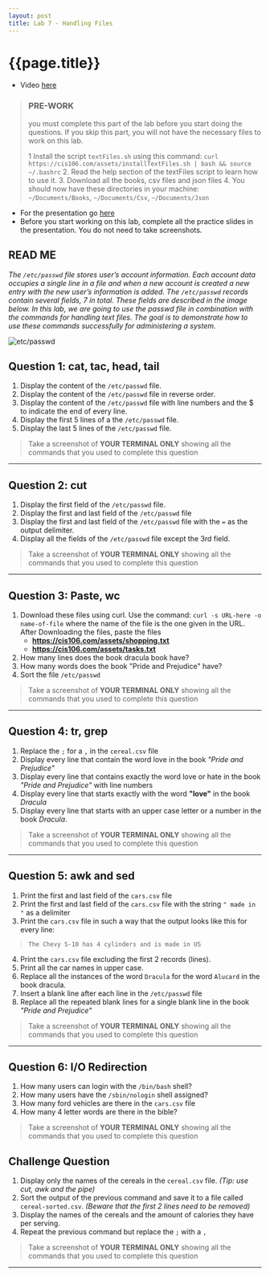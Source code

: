 ```yaml
---
layout: post
title: Lab 7 - Handling Files
---
```


# {{page.title}}

* Video [here](https://youtu.be/8xjoxIvG2xY)<br>
> ### PRE-WORK
> you must complete this part of the lab before you start
> doing the questions. If you skip this part, you will not
> have the necessary files to work on this lab.
> 
> 1 Install the script `textFiles.sh` using this command: 
> `curl https://cis106.com/assets/installTextFiles.sh | bash && source ~/.bashrc` 
> 2. Read the help section of the textFiles script to learn how to use it.
> 3. Download all the books, csv files and json files
> 4. You should now have these directories in your machine:
>  `~/Documents/Books`, `~/Documents/Csv`, `~/Documents/Json`

 * For the presentation go [here](https://rapurl.live/yzb)
 * Before you start working on this lab, complete all the practice slides in the presentation. You do not need to take screenshots.  

## READ ME
*The `/etc/passwd` file stores user’s account information. Each account data occupies a single line in a file and when a new account is created a new entry with the new user’s information is added. The `/etc/passwd` records contain several fields, 7 in total. These fields are described in the image below. In this lab, we are going to use the passwd file in combination with the commands for handling text files. The goal is to demonstrate how to use these commands successfully for administering a system.* 

![etc/passwd](https://rapurl.live/j37)

## Question 1: cat, tac, head, tail
1. Display the content of the `/etc/passwd` file.
2. Display the content of the `/etc/passwd` file in reverse order.
3. Display the content of the `/etc/passwd` file with line numbers and the $ to indicate the end of every line.
4. Display the first 5 lines of a the `/etc/passwd` file.
5. Display the last 5 lines of the `/etc/passwd` file.
> Take a screenshot of **YOUR TERMINAL ONLY** showing all the commands that you used to complete this question 
<hr>

## Question 2: cut
1. Display the first field of the `/etc/passwd` file.
2. Display the first and last field of the `/etc/passwd` file
3. Display the first and last field of the `/etc/passwd` file with the `=` as the output delimiter.
4. Display all the fields of the `/etc/passwd` file except the 3rd field.
> Take a screenshot of **YOUR TERMINAL ONLY** showing all the commands that you used to complete this question
<hr>

## Question 3: Paste, wc
1. Download these files using curl. Use the command: `curl -s URL-here -o name-of-file` where the name of the file is the one given in the URL. After Downloading the files, paste the files 
   * **https://cis106.com/assets/shopping.txt** 
   * **https://cis106.com/assets/tasks.txt** 
2. How many lines does the book dracula book have?
3. How many words does the book "Pride and Prejudice" have?
4. Sort the file `/etc/passwd`
> Take a screenshot of **YOUR TERMINAL ONLY** showing all the commands that you used to complete this question
<hr>

## Question 4: tr, grep
1. Replace the `;` for a `,` in the `cereal.csv` file
2. Display every line that contain the word love in the book *"Pride and Prejudice"*
3. Display every line that contains exactly the word love or hate in the book *"Pride and Prejudice"* with line numbers
4. Display every line that starts exactly  with the word **"love"** in the book *Dracula*
5. Display every line that starts with an upper case letter or a number in the book *Dracula*.
> Take a screenshot of **YOUR TERMINAL ONLY** showing all the commands that you used to complete this question
<hr>


## Question 5: awk and sed
1. Print the first and last field of the `cars.csv` file
2. Print the first and last field of the `cars.csv` file with the string `" made in "` as a delimiter
3. Print the `cars.csv` file in such a way that the output looks like this for every line:
> `The Chevy S-10 has 4 cylinders and is made in US`
4. Print the `cars.csv` file excluding the first 2 records (lines).
5. Print all the car names in upper case.
6. Replace all the instances of the word `Dracula` for the word `Alucard` in the book dracula.
7. Insert a blank line after each line in the `/etc/passwd` file
8. Replace all the repeated blank lines for a single blank line in the book *"Pride and Prejudice"*
> Take a screenshot of **YOUR TERMINAL ONLY** showing all the commands that you used to complete this question
<hr>

## Question 6: I/O Redirection
1. How many users can login with the `/bin/bash` shell? 
2. How many users have the `/sbin/nologin` shell assigned? 
3. How many ford vehicles are there in the `cars.csv` file
4. How many 4 letter words are there in the bible? 
> Take a screenshot of **YOUR TERMINAL ONLY** showing all the commands that you used to complete this question


## Challenge Question
1. Display only the names of the cereals in the `cereal.csv` file. *(Tip: use cut, awk and the pipe)*
2. Sort the output of the previous command  and save it to a file called `cereal-sorted.csv`. *(Beware that the first 2 lines need to be removed)*
3. Display the names of the cereals and the amount of calories they have per serving.
4. Repeat the previous command but replace the `;` with a `,`

> Take a screenshot of **YOUR TERMINAL ONLY** showing all the commands that you used to complete this question
<hr>